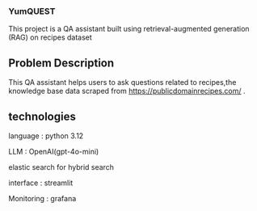 ### YumQUEST
This project is a QA assistant built using retrieval-augmented generation (RAG) on recipes dataset

## Problem Description
This QA assistant helps users to ask questions related to recipes,the knowledge base data scraped from https://publicdomainrecipes.com/ .

## technologies 
language : python 3.12

LLM : OpenAI(gpt-4o-mini)

elastic search for hybrid search

interface : streamlit

Monitoring : grafana
